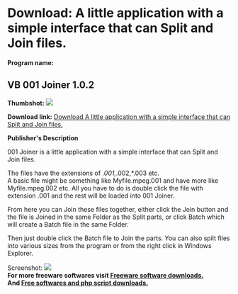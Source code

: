 # Download: A little application with a simple interface that can Split and Join files.

**Program name:**

## VB 001 Joiner 1.0.2

  
**Thumbshot:** ![](http://www.freewarefiles.com/screenshot/001joiner_md.gif)   
  
**Download link:** [Download A little application with a simple interface that can Split and Join files.](http://freesoftwares.boysofts.com/VB-Joiner_program_18487.html)  
  


**Publisher's Description**  
  


001 Joiner is a little application with a simple interface that can Split and Join files. 

The files have the extensions of *.001,*.002,*.003 etc.  
A basic file might be something like Myfile.mpeg.001 and have more like Myfile.mpeg.002 etc. All you have to do is double click the file with extension .001 and the rest will be loaded into 001 Joiner.

From here you can Join these files together, either click the Join button and the file is Joined in the same Folder as the Split parts, or click Batch which will create a Batch file in the same Folder.

Then just double click the Batch file to Join the parts. You can also spilt files into various sizes from the program or from the right click in Windows Explorer. 

  
  
Screenshot: ![](http://www.freewarefiles.com/screenshot/001joiner.gif)   
**For more freeware softwares visit [Freeware software downloads.](http://freesoftwares.boysofts.com/)**   
**And [Free softwares and php script downloads.](http://www.boysofts.com/)**

